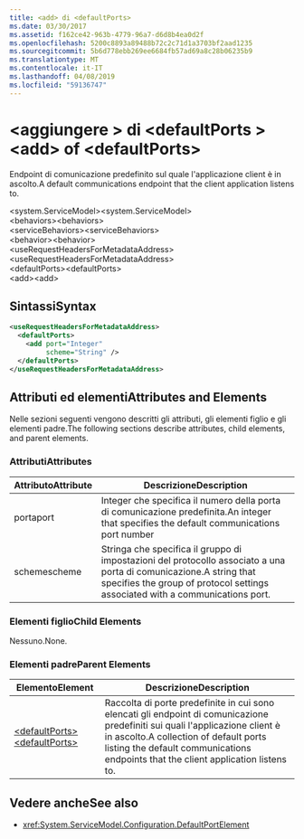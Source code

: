 ```yaml
---
title: <add> di <defaultPorts>
ms.date: 03/30/2017
ms.assetid: f162ce42-963b-4779-96a7-d6d8b4ea0d2f
ms.openlocfilehash: 5200c8893a89488b72c2c71d1a3703bf2aad1235
ms.sourcegitcommit: 5b6d778ebb269ee6684fb57ad69a8c28b06235b9
ms.translationtype: MT
ms.contentlocale: it-IT
ms.lasthandoff: 04/08/2019
ms.locfileid: "59136747"
---
```

# <a name="add-of-defaultports"></a><span data-ttu-id="5be17-102">\<aggiungere > di \<defaultPorts ></span><span class="sxs-lookup"><span data-stu-id="5be17-102">\<add> of \<defaultPorts></span></span>
<span data-ttu-id="5be17-103">Endpoint di comunicazione predefinito sul quale l'applicazione client è in ascolto.</span><span class="sxs-lookup"><span data-stu-id="5be17-103">A default communications endpoint that the client application listens to.</span></span>  
  
 <span data-ttu-id="5be17-104">\<system.ServiceModel></span><span class="sxs-lookup"><span data-stu-id="5be17-104">\<system.ServiceModel></span></span>  
<span data-ttu-id="5be17-105">\<behaviors></span><span class="sxs-lookup"><span data-stu-id="5be17-105">\<behaviors></span></span>  
<span data-ttu-id="5be17-106">\<serviceBehaviors></span><span class="sxs-lookup"><span data-stu-id="5be17-106">\<serviceBehaviors></span></span>  
<span data-ttu-id="5be17-107">\<behavior></span><span class="sxs-lookup"><span data-stu-id="5be17-107">\<behavior></span></span>  
<span data-ttu-id="5be17-108">\<useRequestHeadersForMetadataAddress></span><span class="sxs-lookup"><span data-stu-id="5be17-108">\<useRequestHeadersForMetadataAddress></span></span>  
<span data-ttu-id="5be17-109">\<defaultPorts></span><span class="sxs-lookup"><span data-stu-id="5be17-109">\<defaultPorts></span></span>  
<span data-ttu-id="5be17-110">\<add></span><span class="sxs-lookup"><span data-stu-id="5be17-110">\<add></span></span>  
  
## <a name="syntax"></a><span data-ttu-id="5be17-111">Sintassi</span><span class="sxs-lookup"><span data-stu-id="5be17-111">Syntax</span></span>  
  
```xml  
<useRequestHeadersForMetadataAddress>
  <defaultPorts>
    <add port="Integer"
         scheme="String" />
  </defaultPorts>
</useRequestHeadersForMetadataAddress>
```  
  
## <a name="attributes-and-elements"></a><span data-ttu-id="5be17-112">Attributi ed elementi</span><span class="sxs-lookup"><span data-stu-id="5be17-112">Attributes and Elements</span></span>  
 <span data-ttu-id="5be17-113">Nelle sezioni seguenti vengono descritti gli attributi, gli elementi figlio e gli elementi padre.</span><span class="sxs-lookup"><span data-stu-id="5be17-113">The following sections describe attributes, child elements, and parent elements.</span></span>  
  
### <a name="attributes"></a><span data-ttu-id="5be17-114">Attributi</span><span class="sxs-lookup"><span data-stu-id="5be17-114">Attributes</span></span>  
  
|<span data-ttu-id="5be17-115">Attributo</span><span class="sxs-lookup"><span data-stu-id="5be17-115">Attribute</span></span>|<span data-ttu-id="5be17-116">Descrizione</span><span class="sxs-lookup"><span data-stu-id="5be17-116">Description</span></span>|  
|---------------|-----------------|  
|<span data-ttu-id="5be17-117">porta</span><span class="sxs-lookup"><span data-stu-id="5be17-117">port</span></span>|<span data-ttu-id="5be17-118">Integer che specifica il numero della porta di comunicazione predefinita.</span><span class="sxs-lookup"><span data-stu-id="5be17-118">An integer that specifies the default communications port number</span></span>|  
|<span data-ttu-id="5be17-119">scheme</span><span class="sxs-lookup"><span data-stu-id="5be17-119">scheme</span></span>|<span data-ttu-id="5be17-120">Stringa che specifica il gruppo di impostazioni del protocollo associato a una porta di comunicazione.</span><span class="sxs-lookup"><span data-stu-id="5be17-120">A string that specifies the group of protocol settings associated with a communications port.</span></span>|  
  
### <a name="child-elements"></a><span data-ttu-id="5be17-121">Elementi figlio</span><span class="sxs-lookup"><span data-stu-id="5be17-121">Child Elements</span></span>  
 <span data-ttu-id="5be17-122">Nessuno.</span><span class="sxs-lookup"><span data-stu-id="5be17-122">None.</span></span>  
  
### <a name="parent-elements"></a><span data-ttu-id="5be17-123">Elementi padre</span><span class="sxs-lookup"><span data-stu-id="5be17-123">Parent Elements</span></span>  
  
|<span data-ttu-id="5be17-124">Elemento</span><span class="sxs-lookup"><span data-stu-id="5be17-124">Element</span></span>|<span data-ttu-id="5be17-125">Descrizione</span><span class="sxs-lookup"><span data-stu-id="5be17-125">Description</span></span>|  
|-------------|-----------------|  
|[<span data-ttu-id="5be17-126">\<defaultPorts></span><span class="sxs-lookup"><span data-stu-id="5be17-126">\<defaultPorts></span></span>](../../../../../docs/framework/configure-apps/file-schema/wcf/defaultports.md)|<span data-ttu-id="5be17-127">Raccolta di porte predefinite in cui sono elencati gli endpoint di comunicazione predefiniti sui quali l'applicazione client è in ascolto.</span><span class="sxs-lookup"><span data-stu-id="5be17-127">A collection of default ports listing the default communications endpoints that the client application listens to.</span></span>|  
  
## <a name="see-also"></a><span data-ttu-id="5be17-128">Vedere anche</span><span class="sxs-lookup"><span data-stu-id="5be17-128">See also</span></span>

- <xref:System.ServiceModel.Configuration.DefaultPortElement>
